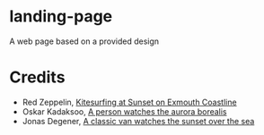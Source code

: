 # landing-page
A web page based on a provided design

# Credits
* Red Zeppelin, [Kitesurfing at Sunset on Exmouth Coastline](https://www.pexels.com/photo/kitesurfing-at-sunset-on-exmouth-coastline-31682132/)
* Oskar Kadaksoo, [A person watches the aurora borealis](https://unsplash.com/photos/a-person-watches-the-aurora-borealis-yxU--QW33GM)
* Jonas Degener, [A classic van watches the sunset over the sea](https://unsplash.com/photos/a-classic-van-watches-the-sunset-over-the-sea-XhKNRG0ZVDM)
